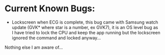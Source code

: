 # Current Known Bugs:
 * Lockscreen when ECG is complete, this bug came with Samsung watch update (GVK* where star is a number, ex GVK7), it is an OS level bug as I have tried to lock the CPU and keep the app running but the lockscreen ignored the command and locked anyway...

Nothing else I am aware of...
